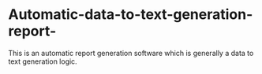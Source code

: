 # Automatic-data-to-text-generation-report-
This is an automatic report generation software which is generally a data to text generation logic.
